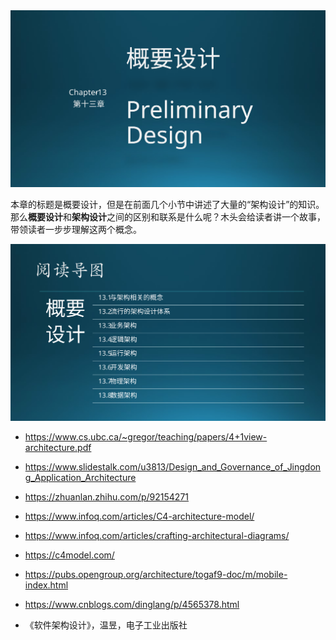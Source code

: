 

<img src="img/Slide1.SVG"/>

本章的标题是概要设计，但是在前面几个小节中讲述了大量的“架构设计”的知识。那么**概要设计**和**架构设计**之间的区别和联系是什么呢？木头会给读者讲一个故事，带领读者一步步理解这两个概念。

<img src="img/Slide2.SVG"/>





- https://www.cs.ubc.ca/~gregor/teaching/papers/4+1view-architecture.pdf


- https://www.slidestalk.com/u3813/Design_and_Governance_of_Jingdong_Application_Architecture


- https://zhuanlan.zhihu.com/p/92154271

- https://www.infoq.com/articles/C4-architecture-model/

- https://www.infoq.com/articles/crafting-architectural-diagrams/


- https://c4model.com/

- https://pubs.opengroup.org/architecture/togaf9-doc/m/mobile-index.html

- https://www.cnblogs.com/dinglang/p/4565378.html


- 《软件架构设计》，温昱，电子工业出版社
